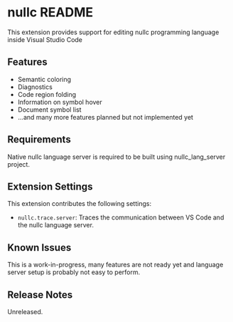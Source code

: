 # nullc README

This extension provides support for editing nullc programming language inside Visual Studio Code

## Features

* Semantic coloring
* Diagnostics
* Code region folding
* Information on symbol hover
* Document symbol list
* ...and many more features planned but not implemented yet

## Requirements

Native nullc language server is required to be built using nullc_lang_server project. 

## Extension Settings

This extension contributes the following settings:

* `nullc.trace.server`: Traces the communication between VS Code and the nullc language server.

## Known Issues

This is a work-in-progress, many features are not ready yet and language server setup is probably not easy to perform.

## Release Notes

Unreleased.
